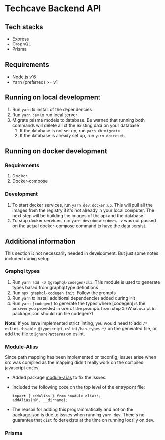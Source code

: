 # Techcave Backend API

## Tech stacks

- Express
- GraphQL
- Prisma

## Requirements

- Node.js v16
- Yarn (preferred) >= v1

## Running on local development

1. Run `yarn` to install of the dependencies
2. Run `yarn dev` to run local server
3. Migrate prisma models to database. Be warned that running both commands will delete all of the existing data on your database
   1. If the database is not set up, run `yarn db:migrate`
   2. If the database is already set up, run `yarn db:reset`.

## Running on docker development

### Requirements

1. Docker
2. Docker-compose

### Development

1. To start docker services, run `yarn dev:docker:up`. This will pull all the images from the registry if it's not already in your local computer. The next step will be building the images of the api and the database.
2. To stop docker services, run `yarn dev:docker:down`. `-v` was not passed on the actual docker-compose command to have the data persist.

## Additional information

This section is not necessarily needed in development. But just some notes included during setup

### Graphql types

1. Run `yarn add -D @graphql-codegen/cli`. This module is used to generate types based from graphql type definitions
2. Run `npx graphql-codegen init`. Follow the prompts
3. Run `yarn` to install additional dependencies added during init
4. Run `yarn [codegen]` to generate the types where [codegen] is the answer you provided in one of the prompts from step 3 (What script in package.json should run the codegen?)

**Note:** If you have implemented strict linting, you would need to add `/* eslint-disable @typescript-eslint/ban-types */` on the generated file, or add the file to `ignorePatterns` on eslint.

### Module-Alias

Since path mapping has been implemented on tsconfig, issues arise when src was compiled as the mapping didn't really work on the compiled javascript codes.

- Added package [module-alias](https://www.npmjs.com/package/module-alias) to fix the issues.

- Included the following code on the top level of the entrypoint file:
  ```
  import { addAlias } from 'module-alias';
  addAlias('@', __dirname);
  ```
- The reason for adding this programmatically and not on the package.json is due to issues when running `yarn dev`. There's no guarantee that `dist` folder exists at the time on running locally on dev.

### Prisma
